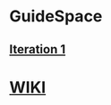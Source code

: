 # GuideSpace

## [Iteration 1](https://github.com/VladAlenitsev/GuideSpace/wiki/Iteration-1)

# [WIKI](https://github.com/VladAlenitsev/GuideSpace/wiki)
